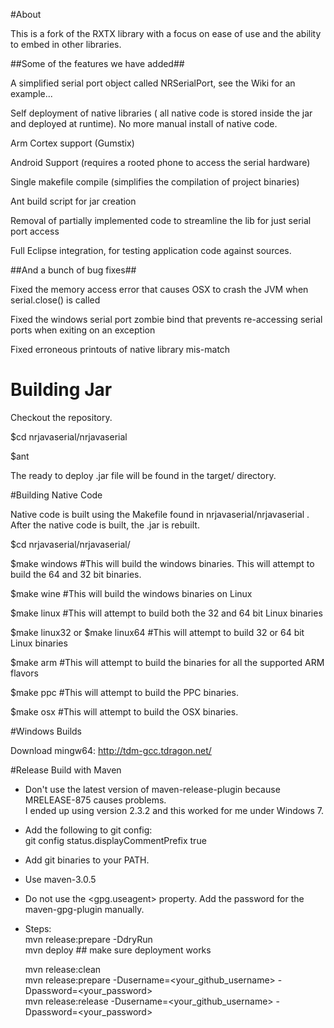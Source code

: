 #About

This is a fork of the RXTX library with a focus on ease of use and the ability to embed in other libraries. 

##Some of the features we have added##

A simplified serial port object called NRSerialPort, see the Wiki for an example...

Self deployment of native libraries ( all native code is stored inside the jar and deployed at runtime). No more manual install of native code.

Arm Cortex support (Gumstix)

Android Support (requires a rooted phone to access the serial hardware)

Single makefile compile (simplifies the compilation of project binaries)

Ant build script for jar creation

Removal of partially implemented code to streamline the lib for just serial port access

Full Eclipse integration, for testing application code against sources.

##And a bunch of bug fixes##

Fixed the memory access error that causes OSX to crash the JVM when serial.close() is called

Fixed the windows serial port zombie bind that prevents re-accessing serial ports when exiting on an exception

Fixed erroneous printouts of native library mis-match

# Building Jar

Checkout the repository.

$cd nrjavaserial/nrjavaserial

$ant

The ready to deploy .jar file will be found in the target/ directory. 

#Building Native Code

Native code is built using the Makefile found in nrjavaserial/nrjavaserial . After the native code is built, the .jar is rebuilt. 

$cd nrjavaserial/nrjavaserial/

$make windows #This will build the windows binaries. This will attempt to build the 64 and 32 bit binaries. 

$make wine #This will build the windows binaries on Linux

$make linux #This will attempt to build both the 32 and 64 bit Linux binaries

$make linux32 or $make linux64 #This will attempt to build 32 or 64 bit Linux binaries

$make arm #This will attempt to build the binaries for all the supported ARM flavors

$make ppc #This will attempt to build the PPC binaries. 

$make osx #This will attempt to build the OSX binaries. 


#Windows Builds

Download mingw64: http://tdm-gcc.tdragon.net/

#Release Build with Maven

* Don't use the latest version of maven-release-plugin because MRELEASE-875 causes problems. <br>
  I ended up using version 2.3.2 and this worked for me under Windows 7.

* Add the following to git config: <br>
  git config status.displayCommentPrefix true
 
* Add git binaries to your PATH.

* Use maven-3.0.5

* Do not use the <gpg.useagent> property. Add the password for the maven-gpg-plugin manually.

* Steps:<br>
  mvn release:prepare -DdryRun <br>
  mvn deploy   ## make sure deployment works <br>
  
  mvn release:clean<br>
  mvn release:prepare -Dusername=&lt;your_github_username&gt; -Dpassword=&lt;your_password&gt;<br>
  mvn release:release -Dusername=&lt;your_github_username&gt; -Dpassword=&lt;your_password&gt;<br>

  
